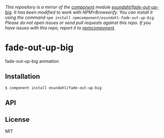 *This repository is a mirror of the [component](http://component.io) module [esundahl/fade-out-up-big](http://github.com/esundahl/fade-out-up-big). It has been modified to work with NPM+Browserify. You can install it using the command `npm install npmcomponent/esundahl-fade-out-up-big`. Please do not open issues or send pull requests against this repo. If you have issues with this repo, report it to [npmcomponent](https://github.com/airportyh/npmcomponent).*

# fade-out-up-big

  fade-out-up-big animation

## Installation

    $ component install esundahl/fade-out-up-big

## API

   

## License

  MIT
